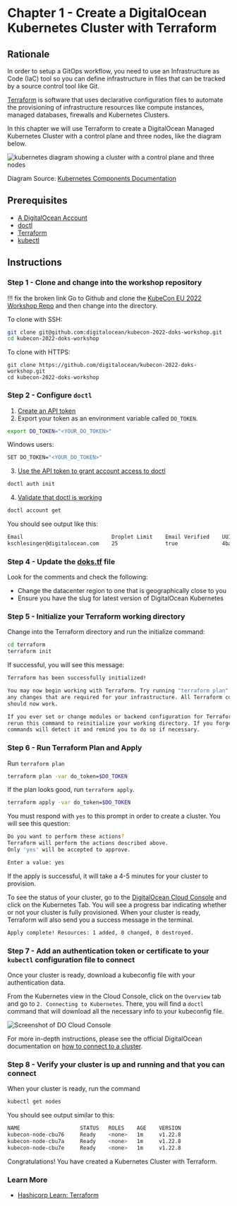 # Chapter 1 - Create a DigitalOcean Kubernetes Cluster with Terraform

## Rationale 
In order to setup a GitOps workflow, you need to use an Infrastructure as Code (IaC) tool so you can define  infrastructure in files that can be tracked by a source control tool like Git. 

[Terraform](https://www.terraform.io/) is software that uses declarative configuration files to automate the provisioning of infrastructure resources like compute instances, managed databases, firewalls and Kubernetes Clusters. 

In this chapter we will use Terraform to create a DigitalOcean Managed Kubernetes Cluster with a control plane and three nodes, like the diagram below. 

![kubernetes diagram showing a cluster with a control plane and three nodes](https://d33wubrfki0l68.cloudfront.net/2475489eaf20163ec0f54ddc1d92aa8d4c87c96b/e7c81/images/docs/components-of-kubernetes.svg)

Diagram Source: [Kubernetes Components
Documentation](https://kubernetes.io/docs/concepts/overview/components/)

## Prerequisites
- [A DigitalOcean Account](https://cloud.digitalocean.com/registrations/new)
- [doctl](https://docs.digitalocean.com/reference/doctl/how-to/install/)
- [Terraform](https://learn.hashicorp.com/tutorials/terraform/install-cli#install-terraform) 
- [kubectl](https://kubernetes.io/docs/tasks/tools/)

## Instructions 
### Step 1 - Clone and change into the workshop repository 

!!! fix the broken link 
Go to Github and clone the [KubeCon EU 2022 Workshop Repo](https://github.com/digitalocean/kubecon-2022-doks-workshop/) and then change into the directory. 

To clone with SSH: 
```sh
git clone git@github.com:digitalocean/kubecon-2022-doks-workshop.git
cd kubecon-2022-doks-workshop
```

To clone with HTTPS: 
```
git clone https://github.com/digitalocean/kubecon-2022-doks-workshop.git
cd kubecon-2022-doks-workshop
```

### Step 2 - Configure `doctl` 
1. [Create an API token](https://cloud.digitalocean.com/account/api/)
2. Export your token as an environment variable called `DO_TOKEN`.
```sh
export DO_TOKEN="<YOUR_DO_TOKEN>"
```
Windows users:
```sh
SET DO_TOKEN="<YOUR_DO_TOKEN>"
```
3. [Use the API token to grant account access to doctl](https://docs.digitalocean.com/reference/doctl/how-to/install/#step-3-use-the-api-token-to-grant-account-access-to-doctl)
```sh
doctl auth init 
```
4. [Validate that doctl is working](https://docs.digitalocean.com/reference/doctl/how-to/install/#step-4-validate-that-doctl-is-working)
```sh
doctl account get
```

You should see output like this: 

```sh
Email                            Droplet Limit    Email Verified    UUID                                    Status
kschlesinger@digitalocean.com    25               true              4ba4b281-ie98-4888-a843-2365cf961232    active
```

### Step 4 -  Update the [doks.tf](./terraform/doks.tf) file

Look for the comments and check the following: 

- Change the datacenter region to one that is geographically close to you 
- Ensure you have the slug for latest version of DigitalOcean Kubernetes 

### Step 5 -  Initialize your Terraform working directory

Change into the Terraform directory and run the initialize command: 

```sh
cd terraform 
terraform init
``` 

If successful, you will see this message: 

```sh
Terraform has been successfully initialized!

You may now begin working with Terraform. Try running "terraform plan" to see
any changes that are required for your infrastructure. All Terraform commands
should now work.

If you ever set or change modules or backend configuration for Terraform,
rerun this command to reinitialize your working directory. If you forget, other
commands will detect it and remind you to do so if necessary.
```

### Step 6 - Run Terraform Plan and Apply 

Run `terraform plan` 
```sh
terraform plan -var do_token=$DO_TOKEN 
```
If the plan looks good, run `terraform apply`.

```sh
terraform apply -var do_token=$DO_TOKEN
```
You must respond with `yes` to this prompt in order to create a cluster. You will see this question:

```sh
Do you want to perform these actions?
Terraform will perform the actions described above.
Only 'yes' will be accepted to approve.
``` 

```sh 
Enter a value: yes
```
If the apply is successful, it will take a 4-5 minutes for your cluster to provision. 

To see the status of your cluster, go to the [DigitalOcean Cloud Console](https://cloud.digitalocean.com/) and click on the Kubernetes Tab. You will see a progress bar indicating whether or not your cluster is fully provisioned. When your cluster is ready, Terraform will also send you a success message in the terminal. 

```sh
Apply complete! Resources: 1 added, 0 changed, 0 destroyed.
```

### Step 7 - Add an authentication token or certificate to your `kubectl` configuration file to connect

Once your cluster is ready, download a kubeconfig file with your authentication data. 

From the Kubernetes view in the Cloud Console, click on the `Overview` tab and go to `2. Connecting to Kubernetes`. There, you will find a `doctl` command that will download all the necessary info to your kubeconfig file. 

![Screenshot of DO Cloud Console](./kubeconfig.png)

For more in-depth instructions, please see the official DigitalOcean documentation on [how to connect to a cluster](https://docs.digitalocean.com/products/kubernetes/how-to/connect-to-cluster/). 

### Step 8 -  Verify your cluster is up and running and that you can connect

When your cluster is ready, run the command 

```sh
kubectl get nodes
``` 

You should see output similar to this: 

```sh
NAME                   STATUS   ROLES    AGE    VERSION
kubecon-node-cbu76     Ready    <none>   1m     v1.22.8
kubecon-node-cbu7a     Ready    <none>   1m     v1.22.8
kubecon-node-cbu7e     Ready    <none>   1m     v1.22.8
``` 

Congratulations! You have created a Kubernetes Cluster with Terraform.

### Learn More
- [Hashicorp Learn: Terraform](https://learn.hashicorp.com/terraform)